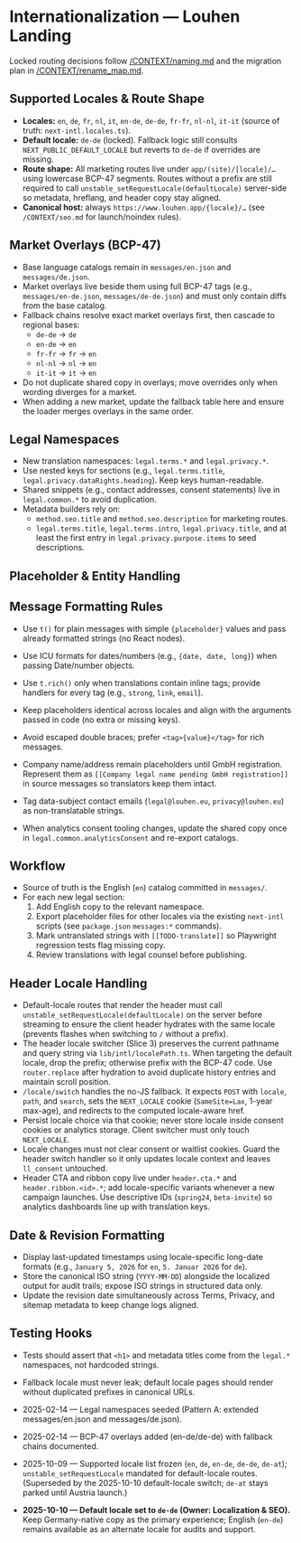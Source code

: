 # Internationalization — Louhen Landing

Locked routing decisions follow [/CONTEXT/naming.md](naming.md) and the migration plan in [/CONTEXT/rename_map.md](rename_map.md).

## Supported Locales & Route Shape
- **Locales:** `en`, `de`, `fr`, `nl`, `it`, `en-de`, `de-de`, `fr-fr`, `nl-nl`, `it-it` (source of truth: `next-intl.locales.ts`).
- **Default locale:** `de-de` (locked). Fallback logic still consults `NEXT_PUBLIC_DEFAULT_LOCALE` but reverts to `de-de` if overrides are missing.
- **Route shape:** All marketing routes live under `app/(site)/[locale]/…` using lowercase BCP-47 segments. Routes without a prefix are still required to call `unstable_setRequestLocale(defaultLocale)` server-side so metadata, hreflang, and header copy stay aligned.
- **Canonical host:** always `https://www.louhen.app/{locale}/…` (see `/CONTEXT/seo.md` for launch/noindex rules).

## Market Overlays (BCP-47)
- Base language catalogs remain in `messages/en.json` and `messages/de.json`.
- Market overlays live beside them using full BCP-47 tags (e.g., `messages/en-de.json`, `messages/de-de.json`) and must only contain diffs from the base catalog.
- Fallback chains resolve exact market overlays first, then cascade to regional bases:
  - `de-de` → `de`
  - `en-de` → `en`
  - `fr-fr` → `fr` → `en`
  - `nl-nl` → `nl` → `en`
  - `it-it` → `it` → `en`
- Do not duplicate shared copy in overlays; move overrides only when wording diverges for a market.
- When adding a new market, update the fallback table here and ensure the loader merges overlays in the same order.

## Legal Namespaces
- New translation namespaces: `legal.terms.*` and `legal.privacy.*`.
- Use nested keys for sections (e.g., `legal.terms.title`, `legal.privacy.dataRights.heading`). Keep keys human-readable.
- Shared snippets (e.g., contact addresses, consent statements) live in `legal.common.*` to avoid duplication.
- Metadata builders rely on:
  - `method.seo.title` and `method.seo.description` for marketing routes.
  - `legal.terms.title`, `legal.terms.intro`, `legal.privacy.title`, and at least the first entry in `legal.privacy.purpose.items` to seed descriptions.

## Placeholder & Entity Handling
## Message Formatting Rules
- Use `t()` for plain messages with simple `{placeholder}` values and pass already formatted strings (no React nodes).
- Use ICU formats for dates/numbers (e.g., `{date, date, long}`) when passing Date/number objects.
- Use `t.rich()` only when translations contain inline tags; provide handlers for every tag (e.g., `strong`, `link`, `email`).
- Keep placeholders identical across locales and align with the arguments passed in code (no extra or missing keys).
- Avoid escaped double braces; prefer `<tag>{value}</tag>` for rich messages.

- Company name/address remain placeholders until GmbH registration. Represent them as `[[Company legal name pending GmbH registration]]` in source messages so translators keep them intact.
- Tag data-subject contact emails (`legal@louhen.eu`, `privacy@louhen.eu`) as non-translatable strings.
- When analytics consent tooling changes, update the shared copy once in `legal.common.analyticsConsent` and re-export catalogs.

## Workflow
- Source of truth is the English (`en`) catalog committed in `messages/`.
- For each new legal section:
  1. Add English copy to the relevant namespace.
  2. Export placeholder files for other locales via the existing `next-intl` scripts (see `package.json` `messages:*` commands).
  3. Mark untranslated strings with `[[TODO-translate]]` so Playwright regression tests flag missing copy.
  4. Review translations with legal counsel before publishing.

## Header Locale Handling
- Default-locale routes that render the header must call `unstable_setRequestLocale(defaultLocale)` on the server before streaming to ensure the client header hydrates with the same locale (prevents flashes when switching to `/` without a prefix).
- The header locale switcher (Slice 3) preserves the current pathname and query string via `lib/intl/localePath.ts`. When targeting the default locale, drop the prefix; otherwise prefix with the BCP-47 code. Use `router.replace` after hydration to avoid duplicate history entries and maintain scroll position.
- `/locale/switch` handles the no-JS fallback. It expects `POST` with `locale`, `path`, and `search`, sets the `NEXT_LOCALE` cookie (`SameSite=Lax`, 1-year max-age), and redirects to the computed locale-aware href.
- Persist locale choice via that cookie; never store locale inside consent cookies or analytics storage. Client switcher must only touch `NEXT_LOCALE`.
- Locale changes must not clear consent or waitlist cookies. Guard the header switch handler so it only updates locale context and leaves `ll_consent` untouched.
- Header CTA and ribbon copy live under `header.cta.*` and `header.ribbon.<id>.*`; add locale-specific variants whenever a new campaign launches. Use descriptive IDs (`spring24`, `beta-invite`) so analytics dashboards line up with translation keys.

## Date & Revision Formatting
- Display last-updated timestamps using locale-specific long-date formats (e.g., `January 5, 2026` for `en`, `5. Januar 2026` for `de`).
- Store the canonical ISO string (`YYYY-MM-DD`) alongside the localized output for audit trails; expose ISO strings in structured data only.
- Update the revision date simultaneously across Terms, Privacy, and sitemap metadata to keep change logs aligned.

## Testing Hooks
- Tests should assert that `<h1>` and metadata titles come from the `legal.*` namespaces, not hardcoded strings.
- Fallback locale must never leak; default locale pages should render without duplicated prefixes in canonical URLs.

- 2025-02-14 — Legal namespaces seeded (Pattern A: extended messages/en.json and messages/de.json).

- 2025-02-14 — BCP-47 overlays added (en-de/de-de) with fallback chains documented.

- 2025-10-09 — Supported locale list frozen (`en`, `de`, `en-de`, `de-de`, `de-at`); `unstable_setRequestLocale` mandated for default-locale routes. (Superseded by the 2025-10-10 default-locale switch; `de-at` stays parked until Austria launch.)
- **2025-10-10 — Default locale set to `de-de` (Owner: Localization & SEO).** Keep Germany-native copy as the primary experience; English (`en-de`) remains available as an alternate locale for audits and support.
